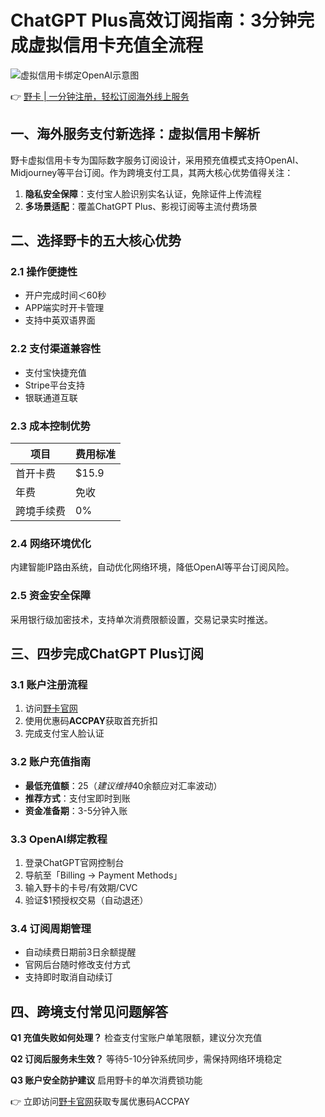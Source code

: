 # ChatGPT Plus高效订阅指南：3分钟完成虚拟信用卡充值全流程

![虚拟信用卡绑定OpenAI示意图](https://bbtdd.com/wp-content/uploads/img/6723120467616067.webp)

👉 [野卡 | 一分钟注册，轻松订阅海外线上服务](https://bbtdd.com/yeka)

## 一、海外服务支付新选择：虚拟信用卡解析
野卡虚拟信用卡专为国际数字服务订阅设计，采用预充值模式支持OpenAI、Midjourney等平台订阅。作为跨境支付工具，其两大核心优势值得关注：
1. **隐私安全保障**：支付宝人脸识别实名认证，免除证件上传流程
2. **多场景适配**：覆盖ChatGPT Plus、影视订阅等主流付费场景

## 二、选择野卡的五大核心优势
### 2.1 操作便捷性
- 开户完成时间＜60秒
- APP端实时开卡管理
- 支持中英双语界面

### 2.2 支付渠道兼容性
- 支付宝快捷充值
- Stripe平台支持
- 银联通道互联

### 2.3 成本控制优势
| 项目        | 费用标准       |
|-------------|---------------|
| 首开卡费    | $15.9         | 
| 年费        | 免收          |
| 跨境手续费  | 0%            |

### 2.4 网络环境优化
内建智能IP路由系统，自动优化网络环境，降低OpenAI等平台订阅风险。

### 2.5 资金安全保障
采用银行级加密技术，支持单次消费限额设置，交易记录实时推送。

## 三、四步完成ChatGPT Plus订阅
### 3.1 账户注册流程
1. 访问[野卡官网](https://bbtdd.com/yeka)
2. 使用优惠码**ACCPAY**获取首充折扣
3. 完成支付宝人脸认证

### 3.2 账户充值指南
- **最低充值额**：$25（建议维持$40余额应对汇率波动）
- **推荐方式**：支付宝即时到账
- **资金准备期**：3-5分钟入账

### 3.3 OpenAI绑定教程
1. 登录ChatGPT官网控制台
2. 导航至「Billing → Payment Methods」
3. 输入野卡的卡号/有效期/CVC
4. 验证$1预授权交易（自动退还）

### 3.4 订阅周期管理
- 自动续费日期前3日余额提醒
- 官网后台随时修改支付方式
- 支持即时取消自动续订

## 四、跨境支付常见问题解答
**Q1 充值失败如何处理？**
检查支付宝账户单笔限额，建议分次充值

**Q2 订阅后服务未生效？**
等待5-10分钟系统同步，需保持网络环境稳定

**Q3 账户安全防护建议**
启用野卡的单次消费锁功能

👉 立即访问[野卡官网](https://bbtdd.com/yeka)获取专属优惠码ACCPAY